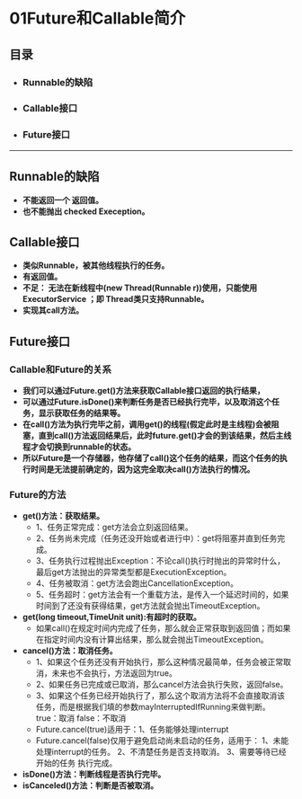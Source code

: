 # 01Future和Callable简介

## 目录

- ### Runnable的缺陷

- ### **Callable接口**

- ### Future接口

-------

## Runnable的缺陷 

- **不能返回一个 返回值。**
- **也不能抛出 checked Exeception。**

## **Callable接口**

- **类似Runnable，被其他线程执行的任务。**
- **有返回值。**
- **不足：  无法在新线程中(new Thread(Runnable r))使用，只能使用ExecutorService ；即 Thread类只支持Runnable。**
- **实现其call方法。**

## Future接口

### Callable和Future的关系

- **我们可以通过Future.get()方法来获取Callable接口返回的执行结果，**
- **可以通过Future.isDone()来判断任务是否已经执行完毕，以及取消这个任务，显示获取任务的结果等。**
- **在call()方法为执行完毕之前，调用get()的线程(假定此时是主线程)会被阻塞，直到call()方法返回结果后，此时future.get()才会的到该结果，然后主线程才会切换到runnable的状态。**
- **所以Future是一个存储器，他存储了call()这个任务的结果，而这个任务的执行时间是无法提前确定的，因为这完全取决call()方法执行的情况。**

### Future的方法

- **get()方法：获取结果。**
  - 1、任务正常完成：get方法会立刻返回结果。
  - 2、任务尚未完成（任务还没开始或者进行中）：get将阻塞并直到任务完成。
  - 3、任务执行过程抛出Exception：不论call()执行时抛出的异常时什么，最后get方法抛出的异常类型都是ExecutionException。
  - 4、任务被取消：get方法会跑出CancellationException。
  - 5、任务超时：get方法会有一个重载方法，是传入一个延迟时间的，如果时间到了还没有获得结果，get方法就会抛出TimeoutException。
- **get(long timeout,TimeUnit unit):有超时的获取。**
  - 如果call()在规定时间内完成了任务，那么就会正常获取到返回值；而如果在指定时间内没有计算出结果，那么就会抛出TimeoutException。
- **cancel()方法：取消任务。**
  - 1、如果这个任务还没有开始执行，那么这种情况最简单，任务会被正常取消，未来也不会执行，方法返回为true。
  - 2、如果任务已完成或已取消，那么cancel方法会执行失败，返回false。
  - 3、如果这个任务已经开始执行了，那么这个取消方法将不会直接取消该任务，而是根据我们填的参数mayInterruptedIfRunning来做判断。true：取消 false：不取消
  - Future.cancel(true)适用于：1、任务能够处理interrupt
  - Future.cancel(false)仅用于避免启动尚未启动的任务，适用于： 1、未能处理interrupt的任务。   2、不清楚任务是否支持取消。  3、需要等待已经开始的任务 执行完成。
- **isDone()方法：判断线程是否执行完毕。**
- **isCanceled()方法：判断是否被取消。**





